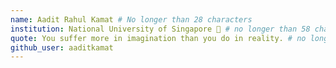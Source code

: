 ```yaml
---
name: Aadit Rahul Kamat # No longer than 28 characters
institution: National University of Singapore 🚩 # no longer than 58 characters
quote: You suffer more in imagination than you do in reality. # no longer than 100 characters, avoid using quotes(") to guarantee the format remains the same.
github_user: aaditkamat
---
```

